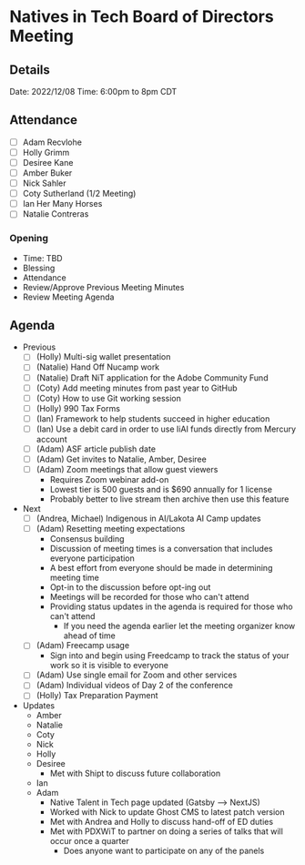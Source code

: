# Natives in Tech Board of Directors Meeting

## Details

Date: 2022/12/08
Time: 6:00pm to 8pm CDT

## Attendance

- [ ] Adam Recvlohe
- [ ] Holly Grimm
- [ ] Desiree Kane
- [ ] Amber Buker
- [ ] Nick Sahler
- [ ] Coty Sutherland (1/2 Meeting)
- [ ] Ian Her Many Horses
- [ ] Natalie Contreras

### Opening

- Time: TBD
- Blessing
- Attendance
- Review/Approve Previous Meeting Minutes
- Review Meeting Agenda

## Agenda

- Previous
  - [ ] (Holly) Multi-sig wallet presentation
  - [ ] (Natalie) Hand Off Nucamp work
  - [ ] (Natalie) Draft NiT application for the Adobe Community Fund
  - [ ] (Coty) Add meeting minutes from past year to GitHub
  - [ ] (Coty) How to use Git working session
  - [ ] (Holly) 990 Tax Forms
  - [ ] (Ian) Framework to help students succeed in higher education
  - [ ] (Ian) Use a debit card in order to use IiAI funds directly from Mercury account
  - [ ] (Adam) ASF article publish date
  - [ ] (Adam) Get invites to Natalie, Amber, Desiree
  - [ ] (Adam) Zoom meetings that allow guest viewers
    - Requires Zoom webinar add-on
    - Lowest tier is 500 guests and is $690 annually for 1 license
    - Probably better to live stream then archive then use this feature
- Next
  - [ ] (Andrea, Michael) Indigenous in AI/Lakota AI Camp updates
  - [ ] (Adam) Resetting meeting expectations
    - Consensus building
    - Discussion of meeting times is a conversation that includes everyone participation
    - A best effort from everyone should be made in determining meeting time
    - Opt-in to the discussion before opt-ing out
    - Meetings will be recorded for those who can't attend
    - Providing status updates in the agenda is required for those who can't attend
      - If you need the agenda earlier let the meeting organizer know ahead of time
  - [ ] (Adam) Freecamp usage
    - Sign into and begin using Freedcamp to track the status of your work so it is visible to everyone
  - [ ] (Adam) Use single email for Zoom and other services
  - [ ] (Adam) Individual videos of Day 2 of the conference
  - [ ] (Holly) Tax Preparation Payment
- Updates
  - Amber
  - Natalie
  - Coty
  - Nick
  - Holly
  - Desiree
    - Met with Shipt to discuss future collaboration
  - Ian
  - Adam
    - Native Talent in Tech page updated (Gatsby --> NextJS)
    - Worked with Nick to update Ghost CMS to latest patch version
    - Met with Andrea and Holly to discuss hand-off of ED duties
    - Met with PDXWiT to partner on doing a series of talks that will occur once a quarter
      - Does anyone want to participate on any of the panels
